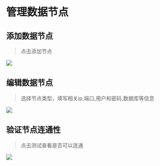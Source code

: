 # 管理数据节点

## 添加数据节点

>点击添加节点

![](https://image-1302181629.cos.ap-beijing.myqcloud.com/%E6%B7%BB%E5%8A%A0%E8%8A%82%E7%82%B9.png)


## 编辑数据节点
>选择节点类型，填写相关ip,端口,用户和密码,数据库等信息

![](https://image-1302181629.cos.ap-beijing.myqcloud.com/synjq-%E8%8A%82%E7%82%B9%E4%BF%A1%E6%81%AF.png)
## 验证节点连通性

>点击测试查看是否可以连通

![](https://image-1302181629.cos.ap-beijing.myqcloud.com/%E8%8A%82%E7%82%B9%E8%BF%9E%E9%80%9A%E6%80%A7.png)